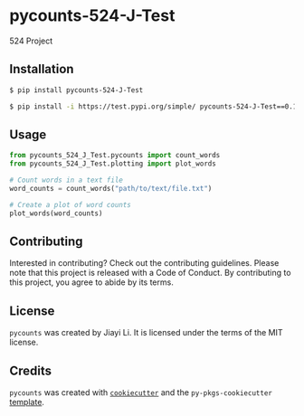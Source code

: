 # pycounts-524-J-Test

524 Project

## Installation

```bash
$ pip install pycounts-524-J-Test
```
```bash
$ pip install -i https://test.pypi.org/simple/ pycounts-524-J-Test==0.1.0
```
## Usage

```python
from pycounts_524_J_Test.pycounts import count_words
from pycounts_524_J_Test.plotting import plot_words

# Count words in a text file
word_counts = count_words("path/to/text/file.txt")

# Create a plot of word counts
plot_words(word_counts)
```

## Contributing

Interested in contributing? Check out the contributing guidelines. Please note that this project is released with a Code of Conduct. By contributing to this project, you agree to abide by its terms.

## License

`pycounts` was created by Jiayi Li. It is licensed under the terms of the MIT license.

## Credits

`pycounts` was created with [`cookiecutter`](https://cookiecutter.readthedocs.io/en/latest/) and the `py-pkgs-cookiecutter` [template](https://github.com/py-pkgs/py-pkgs-cookiecutter).
